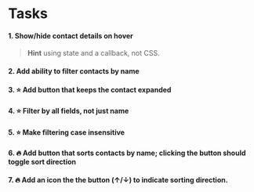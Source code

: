 # Tasks


#### 1. Show/hide contact details on hover
> **Hint** using state and a callback, not CSS.

#### 2. Add ability to filter contacts by name

#### 3. :star: Add button that keeps the contact expanded

#### 4. :star: Filter by all fields, not just name

#### 5. :star: Make filtering case insensitive

#### 6. :fire: Add button that sorts contacts by name; clicking the button should toggle sort direction

#### 7. :fire: Add an icon the the button (↑/↓) to indicate sorting direction. 
